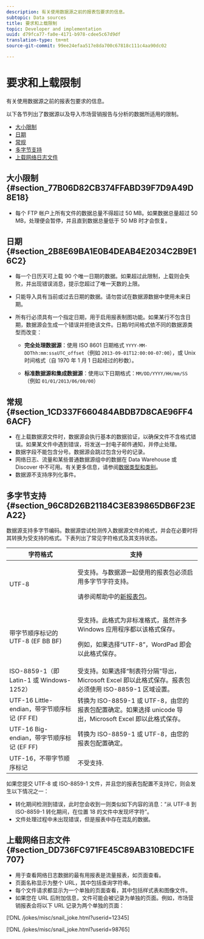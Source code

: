 ```yaml
---
description: 有关使用数据源之前的报表包要求的信息。
subtopic: Data sources
title: 要求和上载限制
topic: Developer and implementation
uuid: d79fca77-fa0e-4171-b978-cdee5c67d9df
translation-type: tm+mt
source-git-commit: 99ee24efaa517e8da700c67818c111c4aa90dc02

---
```



# 要求和上载限制

有关使用数据源之前的报表包要求的信息。

以下各节列出了数据源以及导入市场营销报告与分析的数据所适用的限制。

* [大小限制](/help/import/c-data-sources/datasrc-requirements.md#section_77B06D82CB374FFABD39F7D9A49D8E18)
* [日期](/help/import/c-data-sources/datasrc-requirements.md#section_2B8E69BA1E0B4DEAB4E2034C2B9E16C2)
* [常规](/help/import/c-data-sources/datasrc-requirements.md#section_1CD337F660484ABDB7D8CAE96FF46ACF)
* [多字节支持](/help/import/c-data-sources/datasrc-requirements.md#section_96C8D26B21184C3E839865DB6F23EA22)
* [上载网络日志文件](/help/import/c-data-sources/datasrc-requirements.md#section_DD736FC971FE45C89AB310BEDC1FE707)

## 大小限制 {#section_77B06D82CB374FFABD39F7D9A49D8E18}

* 每个 FTP 帐户上所有文件的数据总量不得超过 50 MB。如果数据总量超过 50 MB，处理便会暂停，并且直到数据总量低于 50 MB 时才会恢复。

## 日期 {#section_2B8E69BA1E0B4DEAB4E2034C2B9E16C2}

* 每一个日历天可上载 90 个唯一日期的数据。如果超过此限制，上载则会失败，并出现错误消息，提示您超过了唯一天数的上限。
* 只能导入具有当前或过去日期的数据。请勿尝试在数据源数据中使用未来日期。
* 所有行必须具有一个指定日期，用于启用报表制图功能。如果某行不包含日期，数据源会生成一个错误并拒绝该文件。日期/时间格式依不同的数据源类型而改变：

   * **完全处理数据源**：使用 ISO 8601 日期格式 `YYYY-MM-DDThh:mm:ss±UTC_offset`（例如 `2013-09-01T12:00:00-07:00`），或 Unix 时间格式（自 1970 年 1 月 1 日起经过的秒数）。

   * **标准数据源和集成数据源**：使用以下日期格式：`MM/DD/YYYY/HH/mm/SS`（例如 `01/01/2013/06/00/00`）

## 常规 {#section_1CD337F660484ABDB7D8CAE96FF46ACF}

* 在上载数据源文件时，数据源会执行基本的数据验证，以确保文件不含格式错误。如果某文件中遇到错误，将发送一封电子邮件通知，并停止处理。
* 数据字段不能包含分号。数据源会跳过包含分号的记录。
* 网络日志、流量和某些普通数据源组中的数据在 Data Warehouse 或 Discover 中不可用。有关更多信息，请参阅[数据类型和类别](/help/import/c-data-sources/c-datasrc-types/datasrc-categories.md)。
* 数据源不支持序列化事件。

## 多字节支持 {#section_96C8D26B21184C3E839865DB6F23EA22}

数据源支持多字节编码。数据源尝试检测传入数据源文件的格式，并会在必要时将其转换为受支持的格式。下表列出了常见字符格式及其支持状态。

<table id="table_F9E685D7EEAB49A9ABAD622AE630EC21"> 
 <thead> 
  <tr> 
   <th colname="col1" class="entry"> 字符格式 </th> 
   <th colname="col2" class="entry"> 支持 </th> 
  </tr> 
 </thead>
 <tbody> 
  <tr> 
   <td colname="col1"> UTF-8 </td> 
   <td colname="col2"> <p>受支持。与数据源一起使用的报表包必须启用多字节字符支持。 </p> <p>请参阅帮助中的<a href="https://marketing.adobe.com/resources/help/zh_CN/reference/new_report_suite.html"  >新报表包</a>。 </p> </td> 
  </tr> 
  <tr> 
   <td colname="col1"> 带字节顺序标记的 UTF-8 (EF BB BF) </td> 
   <td colname="col2"> <p>受支持。此格式为非标准格式，虽然许多 Windows 应用程序都以该格式保存。 </p> <p>例如，如果选择“UTF-8”，WordPad 即会以此格式保存。 </p> </td> 
  </tr> 
  <tr> 
   <td colname="col1"> ISO-8859-1（即 Latin-1 或 Windows-1252） </td> 
   <td colname="col2"> 受支持。如果选择“制表符分隔”导出，Microsoft Excel 即以此格式保存。报表包必须使用 ISO-8859-1 区域设置。 </td> 
  </tr> 
  <tr> 
   <td colname="col1"> UTF-16 Little-endian，带字节顺序标记 (FF FE) </td> 
   <td colname="col2"> 转换为 ISO-8859-1 或 UTF-8，由您的报表包配置确定。如果选择 unicode 导出，Microsoft Excel 即以此格式保存。 </td> 
  </tr> 
  <tr> 
   <td colname="col1"> UTF-16 Big-endian，带字节顺序标记 (EF FF) </td> 
   <td colname="col2"> 转换为 ISO-8859-1 或 UTF-8，由您的报表包配置确定。 </td> 
  </tr> 
  <tr> 
   <td colname="col1"> UTF-16，不带字节顺序标记 </td> 
   <td colname="col2"> 不受支持. </td> 
  </tr> 
 </tbody> 
</table>

如果您提交 UTF-8 或 ISO-8859-1 文件，并且您的报表包配置不支持它，则会发生以下情况之一：

* 转化期间检测到错误，此时您会收到一则类似如下内容的消息：“从 UTF-8 到 ISO-8859-1 转化期间，在位置 18 的文件中发现坏字符”。
* 文件处理过程中未出现错误，但是报表中存在混乱的数据。

## 上载网络日志文件 {#section_DD736FC971FE45C89AB310BEDC1FE707}

* 用于查看网络日志数据的最有用报表是流量报表，如页面查看。
* 页面名称显示为整个 URL，其中包括查询字符串。
* 每个文件请求都显示为一个单独的页面查看，其中包括样式表和图像文件。
* 如果您在 URL 后附加信息，文件可能会被记录为单独的页面。例如，市场营销报表会将以下 URL 记录为两个单独的页面：

[!DNL /jokes/misc/snail_joke.html?userid=12345]

[!DNL /jokes/misc/snail_joke.html?userid=98765]
